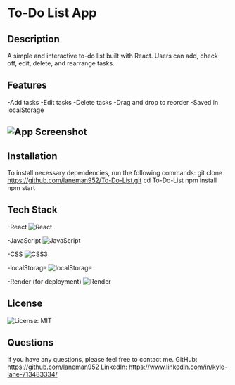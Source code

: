 # To-Do List App

  ## Description
  A simple and interactive to-do list built with React. Users can add, check off, edit, delete, and rearrange tasks.

  ## Features
  -Add tasks
  -Edit tasks
  -Delete tasks
  -Drag and drop to reorder
  -Saved in localStorage

  ## ![App Screenshot](../../Screenshot.png)

  ## Installation
  To install necessary dependencies, run the following commands:
    git clone https://github.com/laneman952/To-Do-List.git
    cd To-Do-List
    npm install
    npm start

## Tech Stack
-React ![React](https://img.shields.io/badge/React-20232A?style=for-the-badge&logo=react&logoColor=61DAFB)

-JavaScript ![JavaScript](https://img.shields.io/badge/JavaScript-F7DF1E?style=for-the-badge&logo=javascript&logoColor=black)

-CSS ![CSS3](https://img.shields.io/badge/CSS3-1572B6?style=for-the-badge&logo=css3&logoColor=white)

-localStorage ![localStorage](https://img.shields.io/badge/LocalStorage-FFA500?style=for-the-badge&logo=webcomponentsdotorg&logoColor=white)

-Render (for deployment) ![Render](https://img.shields.io/badge/Render-2C384A?style=for-the-badge&logo=render&logoColor=white)

## License
![License: MIT](https://img.shields.io/badge/License-MIT-green)

## Questions
If you have any questions, please feel free to contact me.
GitHub: https://github.com/laneman952
LinkedIn: https://www.linkedin.com/in/kyle-lane-713483334/